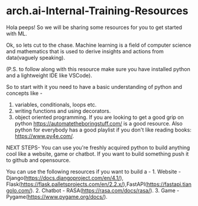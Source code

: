 # arch.ai-Internal-Training-Resources
Hola peeps! So we will be sharing some resources for you to get started with ML. 

Ok, so lets cut to the chase. Machine learning is a field of computer science and mathematics that is used to derive insights and actions from data(vaguely speaking).

(P.S. to follow along with this resource make sure you have installed python and a lightweight IDE like VSCode). 

So to start with it you need to have a basic understanding of python and concepts like -
  1. variables, conditionals, loops etc. 
  2. writing functions and using decorators.
  3. object oriented programming.
If you are looking to get a good grip on python https://automatetheboringstuff.com/ is a good resource.
Also python for everybody has a good playlist if you don't like reading books: https://www.py4e.com/.

NEXT STEPS- 
You can use you're freshly acquired python to build anything cool like a website, game or chatbot. If you want to build something push it to github and opensource. 

You can use the following resources if you want to build a -
    1. Website - Django(https://docs.djangoproject.com/en/4.1/), Flask(https://flask.palletsprojects.com/en/2.2.x/),FastAPI(https://fastapi.tiangolo.com/).
    2. Chatbot - RASA(https://rasa.com/docs/rasa/).
    3. Game - Pygame(https://www.pygame.org/docs/).
